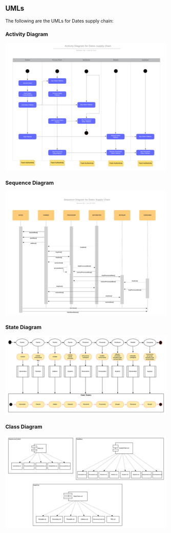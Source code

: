 ## UMLs

The following are the UMLs for Dates supply chain:

### Activity Diagram

![Activity Diagram](ActivityDiagram.png)

### Sequence Diagram
![Sequence Diagram](SequenceDiagram.png)

### State Diagram
![State Diagram](StateDiagram.png)

### Class Diagram
![Data Mode Diagram](classdiagram.png)

